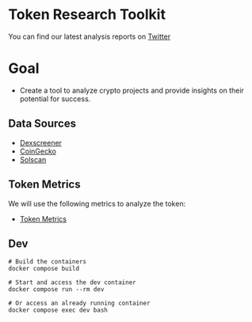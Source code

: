 # Token Research Toolkit
You can find our latest analysis reports on [Twitter](https://x.com/berkshire_ai)

# Goal
* Create a tool to analyze crypto projects and provide insights on their potential for success.

## Data Sources
- [Dexscreener](https://dexscreener.com/)
- [CoinGecko](https://www.coingecko.com/)
- [Solscan](https://solscan.io/)

## Token Metrics
We will use the following metrics to analyze the token:
- [Token Metrics](./token_metrics.md)

## Dev
```
# Build the containers
docker compose build

# Start and access the dev container
docker compose run --rm dev

# Or access an already running container
docker compose exec dev bash
```